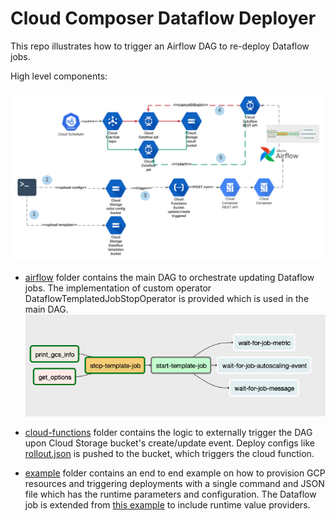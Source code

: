 # Cloud Composer Dataflow Deployer

This repo illustrates how to trigger an Airflow DAG to re-deploy Dataflow jobs. 

High level components:

![cloudcomposerdataflowdeployer-arch](docs/CloudComposerDataflowDeployer.png)

- [airflow](airflow) folder contains the main DAG to orchestrate updating Dataflow jobs. 
The implementation of custom operator DataflowTemplatedJobStopOperator is provided which is used in the main DAG.
![dataflow-deployer-dag](docs/dataflow-deployer-dag.png)

- [cloud-functions](cloud-functions) folder contains the logic to externally trigger the DAG upon Cloud Storage bucket's 
create/update event. Deploy configs like [rollout.json](example/rollout.json) is pushed to the bucket, which triggers the 
cloud function. 
  
- [example](example) folder contains an end to end example on how to provision GCP resources and triggering 
deployments with a single command and JSON file which has the runtime parameters and configuration. 
The Dataflow job is extended from [this example](https://cloud.google.com/pubsub/docs/pubsub-dataflow#python) to include
runtime value providers. 
